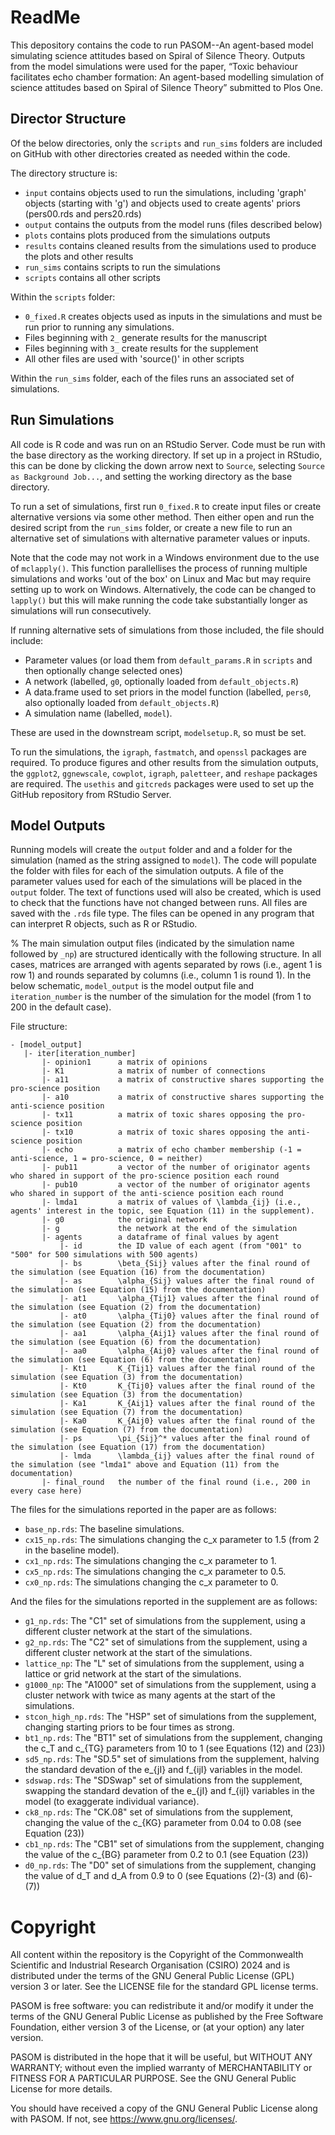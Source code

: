 # ReadMe

This depository contains the code to run PASOM--An agent-based model simulating science attitudes based on Spiral of Silence Theory. Outputs from the model simulations were used for the paper, “Toxic behaviour facilitates echo chamber formation: An agent-based modelling simulation of science attitudes based on Spiral of Silence Theory” submitted to Plos One.

## Director Structure

Of the below directories, only the `scripts` and `run_sims` folders are included on GitHub with other directories created as needed within the code.

The directory structure is:
- `input`		  contains objects used to run the simulations, including 'graph' objects (starting with 'g') and objects used to create agents' priors (pers00.rds and pers20.rds)
- `output`	  contains the outputs from the model runs (files described below)
- `plots`		  contains plots produced from the simulations outputs
- `results`	  contains cleaned results from the simulations used to produce the plots and other results
- `run_sims`	contains scripts to run the simulations
- `scripts`	  contains all other scripts

Within the `scripts` folder:
- `0_fixed.R` creates objects used as inputs in the simulations and must be run prior to running any simulations.
- Files beginning with `2_` generate results for the manuscript
- Files beginning with `3_` create results for the supplement
- All other files are used with 'source()' in other scripts

Within the `run_sims` folder, each of the files runs an associated set of simulations.

## Run Simulations

All code is R code and was run on an RStudio Server. Code must be run with the base directory as the working directory. If set up in a project in RStudio, this can be done by clicking the down arrow next to `Source`, selecting `Source as Background Job...`, and setting the working directory as the base directory.

To run a set of simulations, first run `0_fixed.R` to create input files or create alternative versions via some other method. Then either open and run the desired script from the `run_sims` folder, or create a new file to run an alternative set of simulations with alternative parameter values or inputs.

Note that the code may not work in a Windows environment due to the use of `mclapply()`. This function parallellises the process of running multiple simulations and works 'out of the box' on Linux and Mac but may require setting up to work on Windows. Alternatively, the code can be changed to `lapply()` but this will make running the code take substantially longer as simulations will run consecutively.

If running alternative sets of simulations from those included, the file should include:
- Parameter values (or load them from `default_params.R` in `scripts` and then optionally change selected ones)
- A network (labelled, `g0`, optionally loaded from `default_objects.R`)
- A data.frame used to set priors in the model function (labelled, `pers0`, also optionally loaded from `default_objects.R`)
- A simulation name (labelled, `model`).

These are used in the downstream script, `modelsetup.R`, so must be set.

To run the simulations, the `igraph`, `fastmatch`, and `openssl` packages are required. To produce figures and other results from the simulation outputs, the `ggplot2`, `ggnewscale`, `cowplot`, `igraph`, `paletteer`, and `reshape` packages are required. The `usethis` and `gitcreds` packages were used to set up the GitHub repository from RStudio Server.

## Model Outputs

Running models will create the `output` folder and and a folder for the simulation (named as the string assigned to `model`). The code will populate the folder with files for each of the simulation outputs. A file of the parameter values used for each of the simulations will be placed in the `output` folder. The text of functions used will also be created, which is used to check that the functions have not changed between runs. All files are saved with the `.rds` file type. The files can be opened in any program that can interpret R objects, such as R or RStudio.

% The main simulation output files (indicated by the simulation name followed by `_np`) are structured identically with the following structure. In all cases, matrices are arranged with agents separated by rows (i.e., agent 1 is row 1) and rounds separated by columns (i.e., column 1 is round 1). In the below schematic, `model_output` is the model output file and `iteration_number` is the number of the simulation for the model (from 1 to 200 in the default case).

File structure:
```
- [model_output]
   |- iter[iteration_number]
       |- opinion1      a matrix of opinions
       |- K1            a matrix of number of connections
       |- a11           a matrix of constructive shares supporting the pro-science position
       |- a10           a matrix of constructive shares supporting the anti-science position
       |- tx11          a matrix of toxic shares opposing the pro-science position
       |- tx10          a matrix of toxic shares opposing the anti-science position
       |- echo          a matrix of echo chamber membership (-1 = anti-science, 1 = pro-science, 0 = neither)
       |- pub11         a vector of the number of originator agents who shared in support of the pro-science position each round
       |- pub10         a vector of the number of originator agents who shared in support of the anti-science position each round
       |- lmda1         a matrix of values of \lambda_{ij} (i.e., agents' interest in the topic, see Equation (11) in the supplement).
       |- g0            the original network
       |- g             the network at the end of the simulation
       |- agents        a dataframe of final values by agent
           |- id        the ID value of each agent (from "001" to "500" for 500 simulations with 500 agents)
           |- bs        \beta_{Sij} values after the final round of the simulation (see Equation (16) from the documentation)
           |- as        \alpha_{Sij} values after the final round of the simulation (see Equation (15) from the documentation)
           |- at1       \alpha_{Tij1} values after the final round of the simulation (see Equation (2) from the documentation)
           |- at0       \alpha_{Tij0} values after the final round of the simulation (see Equation (2) from the documentation)
           |- aa1       \alpha_{Aij1} values after the final round of the simulation (see Equation (6) from the documentation)
           |- aa0       \alpha_{Aij0} values after the final round of the simulation (see Equation (6) from the documentation)
           |- Kt1       K_{Tij1} values after the final round of the simulation (see Equation (3) from the documentation)
           |- Kt0       K_{Tij0} values after the final round of the simulation (see Equation (3) from the documentation)
           |- Ka1       K_{Aij1} values after the final round of the simulation (see Equation (7) from the documentation)
           |- Ka0       K_{Aij0} values after the final round of the simulation (see Equation (7) from the documentation)
           |- ps        \pi_{Sij}^* values after the final round of the simulation (see Equation (17) from the documentation)
           |- lmda      \lambda_{ij} values after the final round of the simulation (see "lmda1" above and Equation (11) from the documentation)
       |- final_round   the number of the final round (i.e., 200 in every case here)
```

The files for the simulations reported in the paper are as follows:

- `base_np.rds`: The baseline simulations.
- `cx15_np.rds`: The simulations changing the c_x parameter to 1.5 (from 2 in the baseline model).
- `cx1_np.rds`: The simulations changing the c_x parameter to 1.
- `cx5_np.rds`: The simulations changing the c_x parameter to 0.5.
- `cx0_np.rds`: The simulations changing the c_x parameter to 0.

And the files for the simulations reported in the supplement are as follows:

- `g1_np.rds`: The "C1" set of simulations from the supplement, using a different cluster network at the start of the simulations.
- `g2_np.rds`: The "C2" set of simulations from the supplement, using a different cluster network at the start of the simulations.
- `lattice_np`: The "L" set of simulations from the supplement, using a lattice or grid network at the start of the simulations.
- `g1000_np`: The "A1000" set of simulations from the supplement, using a cluster network with twice as many agents at the start of the simulations.
- `stcon_high_np.rds`: The "HSP" set of simulations from the supplement, changing starting priors to be four times as strong.
- `bt1_np.rds`: The "BT1" set of simulations from the supplement, changing the c_T and c_{TG} parameters from 10 to 1 (see Equations (12) and (23))
- `sd5_np.rds`: The "SD.5" set of simulations from the supplement, halving the standard devation of the e_{jI} and f_{ijI} variables in the model.
- `sdswap.rds`: The "SDSwap" set of simulations from the supplement, swapping the standard devation of the e_{jI} and f_{ijI} variables in the model (to exaggerate individual variance).
- `ck8_np.rds`: The "CK.08" set of simulations from the supplement, changing the value of the c_{KG} parameter from 0.04 to 0.08 (see Equation (23))
- `cb1_np.rds`: The "CB1" set of simulations from the supplement, changing the value of the c_{BG} parameter from 0.2 to 0.1 (see Equation (23))
- `d0_np.rds`: The "D0" set of simulations from the supplement, changing the value of d_T and d_A from 0.9 to 0 (see Equations (2)-(3) and (6)-(7))

# Copyright

All content within the repository is the Copyright of the Commonwealth Scientific and Industrial Research Organisation (CSIRO) 2024 and is distributed under the terms of the GNU General Public License (GPL) version 3 or later. See the LICENSE file for the standard GPL license terms.

PASOM is free software: you can redistribute it and/or modify it under the terms of the GNU General Public License as published by the Free Software Foundation, either version 3 of the License, or (at your option) any later version.

PASOM is distributed in the hope that it will be useful, but WITHOUT ANY WARRANTY; without even the implied warranty of MERCHANTABILITY or FITNESS FOR A PARTICULAR PURPOSE. See the GNU General Public License for more details.

You should have received a copy of the GNU General Public License along with PASOM. If not, see <https://www.gnu.org/licenses/>.
